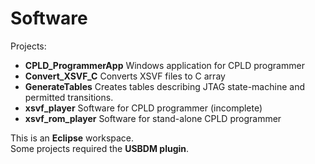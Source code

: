 # Software

Projects:  
* __CPLD_ProgrammerApp__ Windows application for CPLD programmer
* __Convert_XSVF_C__ Converts XSVF files to C array
* __GenerateTables__ Creates tables describing JTAG state-machine and permitted transitions.
* __xsvf_player__ Software for CPLD programmer (incomplete)
* __xsvf_rom_player__ Software for stand-alone CPLD programmer

This is an __Eclipse__ workspace.  
Some projects required the __USBDM plugin__.